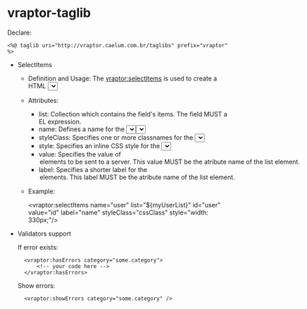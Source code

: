 # vraptor-taglib

Declare:

	<%@ taglib uri="http://vraptor.caelum.com.br/taglibs" prefix="vraptor" %>

* SelectItems 

	* Definition and Usage:
		The <vraptor:selectItems> is used to create a HTML <select> Tag which is a drop-down list.
	
	* Attributes:
		* list: Collection which contains the field's items. The field MUST a EL expression.
		* name: Defines a name for the <select> element.
                * id: Defines an id for the <select> element.
		* styleClass: Specifies one or more classnames for the <select> element.
		* style: Specifies an inline CSS style for the <select> element.
		* value: Specifies the value of <option> elements to be sent to a server. This value MUST be the atribute name of the list element.
		* label: Specifies a shorter label for the <option> elements. This label MUST be the atribute name of the list element.

	* Example:

		<vraptor:selectItems name="user" list="${myUserList}" id="user" value="id" label="name" styleClass="cssClass" style="width: 330px;"/>


* Validators support
	
	If error exists:
	
		<vraptor:hasErrors category="some.category">
			<!-- your code here -->
		</vraptor:hasErrors>
		
	Show errors:
	
		<vraptor:showErrors category="some.category" />